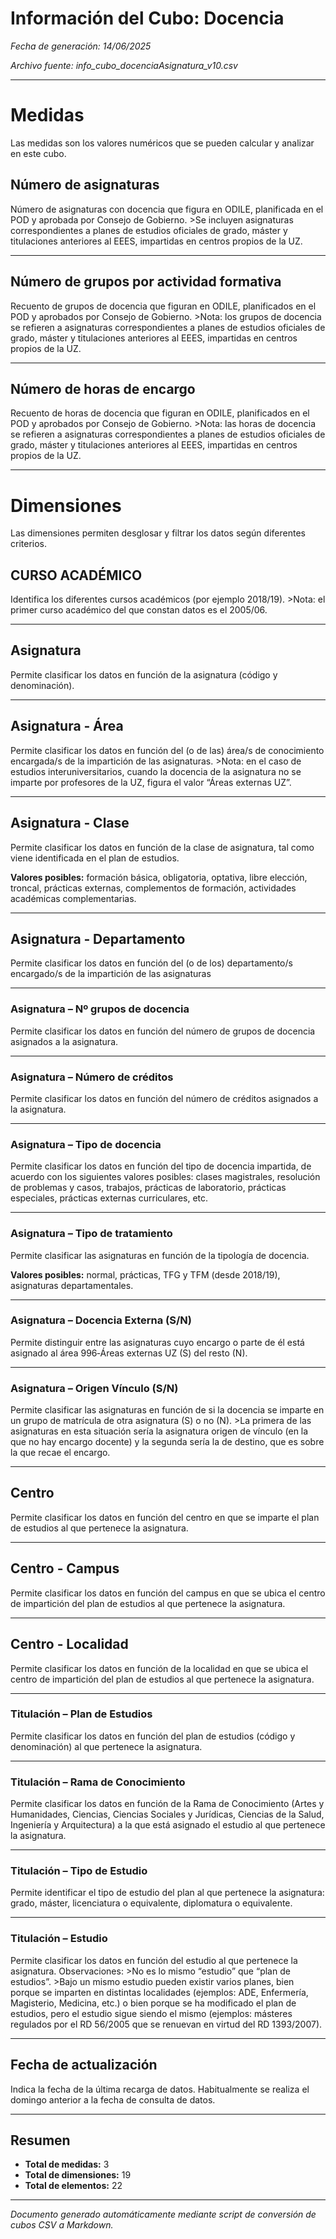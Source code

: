 # Información del Cubo: Docencia

*Fecha de generación: 14/06/2025*

*Archivo fuente: info_cubo_docenciaAsignatura_v10.csv*

---

# Medidas

Las medidas son los valores numéricos que se pueden calcular y analizar en este cubo.

## Número de asignaturas

Número de asignaturas con docencia que figura en ODILE, planificada en el POD y aprobada por Consejo de Gobierno. >Se incluyen asignaturas correspondientes a planes de estudios oficiales de grado, máster y titulaciones anteriores al EEES, impartidas en centros propios de la UZ.

---

## Número de grupos por actividad formativa

Recuento de grupos de docencia que figuran en ODILE, planificados en el POD y aprobados por Consejo de Gobierno. >Nota: los grupos de docencia se refieren a asignaturas correspondientes a planes de estudios oficiales de grado, máster y titulaciones anteriores al EEES, impartidas en centros propios de la UZ.

---

## Número de horas de encargo

Recuento de horas de docencia que figuran en ODILE, planificados en el POD y aprobados por Consejo de Gobierno. >Nota: las horas de docencia se refieren a asignaturas correspondientes a planes de estudios oficiales de grado, máster y titulaciones anteriores al EEES, impartidas en centros propios de la UZ.

---

# Dimensiones

Las dimensiones permiten desglosar y filtrar los datos según diferentes criterios.

## CURSO ACADÉMICO

Identifica los diferentes cursos académicos (por ejemplo 2018/19). >Nota: el primer curso académico del que constan datos es el 2005/06.

---

## Asignatura

Permite clasificar los datos en función de la asignatura (código y denominación).

---

## Asignatura ‐ Área

Permite clasificar los datos en función del (o de las) área/s de conocimiento encargada/s de la impartición de las asignaturas. >Nota: en el caso de estudios interuniversitarios, cuando la docencia de la asignatura no se imparte por profesores de la UZ, figura el valor “Áreas externas UZ”.

---

## Asignatura ‐ Clase

Permite clasificar los datos en función de la clase de asignatura, tal como viene identificada en el plan de estudios. 

**Valores posibles:** formación básica, obligatoria, optativa, libre elección, troncal, prácticas externas, complementos de formación, actividades académicas complementarias.

---

## Asignatura ‐ Departamento

Permite clasificar los datos en función del (o de los) departamento/s encargado/s de la impartición de las asignaturas

---

### Asignatura – Nº grupos de docencia

Permite clasificar los datos en función del número de grupos de docencia asignados a la asignatura.

---

### Asignatura – Número de créditos

Permite clasificar los datos en función del número de créditos asignados a la asignatura.

---

### Asignatura – Tipo de docencia

Permite clasificar los datos en función del tipo de docencia impartida, de acuerdo con los siguientes valores posibles: clases magistrales, resolución de problemas y casos, trabajos, prácticas de laboratorio, prácticas especiales, prácticas externas curriculares, etc.

---

### Asignatura – Tipo de tratamiento

Permite clasificar las asignaturas en función de la tipología de docencia. 

**Valores posibles:** normal, prácticas, TFG y TFM (desde 2018/19), asignaturas departamentales.

---

### Asignatura – Docencia Externa (S/N)

Permite distinguir entre las asignaturas cuyo encargo o parte de él está asignado al área 996‐Áreas externas UZ (S) del resto (N).

---

### Asignatura – Origen Vínculo (S/N)

Permite clasificar las asignaturas en función de si la docencia se imparte en un grupo de matrícula de otra asignatura (S) o no (N). >La primera de las asignaturas en esta situación sería la asignatura origen de vínculo (en la que no hay encargo docente) y la segunda sería la de destino, que es sobre la que recae el encargo.

---

## Centro

Permite clasificar los datos en función del centro en que se imparte el plan de estudios al que pertenece la asignatura.

---

## Centro ‐ Campus

Permite clasificar los datos en función del campus en que se ubica el centro de impartición del plan de estudios al que pertenece la asignatura.

---

## Centro ‐ Localidad

Permite clasificar los datos en función de la localidad en que se ubica el centro de impartición del plan de estudios al que pertenece la asignatura.

---

### Titulación – Plan de Estudios

Permite clasificar los datos en función del plan de estudios (código y denominación) al que pertenece la asignatura.

---

### Titulación – Rama de Conocimiento

Permite clasificar los datos en función de la Rama de Conocimiento (Artes y Humanidades, Ciencias, Ciencias Sociales y Jurídicas, Ciencias de la Salud, Ingeniería y Arquitectura) a la que está asignado el estudio al que pertenece la asignatura.

---

### Titulación – Tipo de Estudio

Permite identificar el tipo de estudio del plan al que pertenece la asignatura: grado, máster, licenciatura o equivalente, diplomatura o equivalente.

---

### Titulación – Estudio

Permite clasificar los datos en función del estudio al que pertenece la asignatura. Observaciones: >No es lo mismo “estudio” que “plan de estudios”. >Bajo un mismo estudio pueden existir varios planes, bien porque se imparten en distintas localidades (ejemplos: ADE, Enfermería, Magisterio, Medicina, etc.) o bien porque se ha modificado el plan de estudios, pero el estudio sigue siendo el mismo (ejemplos: másteres regulados por el RD 56/2005 que se renuevan en virtud del RD 1393/2007).

---

## Fecha de actualización

Indica la fecha de la última recarga de datos. Habitualmente se realiza el domingo anterior a la fecha de consulta de datos.

---

## Resumen

- **Total de medidas:** 3
- **Total de dimensiones:** 19
- **Total de elementos:** 22


---

*Documento generado automáticamente mediante script de conversión de cubos CSV a Markdown.*
